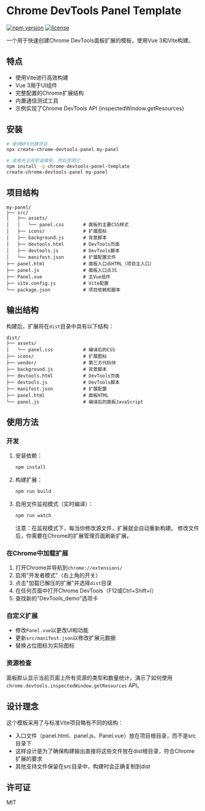 # Chrome DevTools Panel Template

[![npm version](https://img.shields.io/npm/v/chrome-devtools-panel-template.svg)](https://www.npmjs.com/package/chrome-devtools-panel-template)
[![license](https://img.shields.io/npm/l/chrome-devtools-panel-template.svg)](https://github.com/yourusername/chrome-devtools-panel-template/blob/main/LICENSE)

一个用于快速创建Chrome DevTools面板扩展的模板，使用Vue 3和Vite构建。

## 特点

- 使用Vite进行高效构建
- Vue 3用于UI组件
- 完整配置的Chrome扩展结构
- 内置通信测试工具
- 示例实现了Chrome DevTools API (inspectedWindow.getResources)

## 安装

```bash
# 使用NPX创建项目
npx create-chrome-devtools-panel my-panel

# 或者先全局安装模板，然后使用它
npm install -g chrome-devtools-panel-template
create-chrome-devtools-panel my-panel
```

## 项目结构

```
my-panel/
├── src/
│   ├── assets/
│   │   └── panel.css       # 面板的主要CSS样式
│   ├── icons/              # 扩展图标
│   ├── background.js       # 背景脚本
│   ├── devtools.html       # DevTools页面
│   ├── devtools.js         # DevTools脚本
│   └── manifest.json       # 扩展配置文件
├── panel.html              # 面板入口点HTML（项目主入口）
├── panel.js                # 面板入口点JS
├── Panel.vue               # 主Vue组件
├── vite.config.js          # Vite配置
└── package.json            # 项目依赖和脚本
```

## 输出结构

构建后，扩展将在`dist`目录中具有以下结构：

```
dist/
├── assets/
│   └── panel.css           # 编译后的CSS
├── icons/                  # 扩展图标
├── vendor/                 # 第三方代码块
├── background.js           # 背景脚本
├── devtools.html           # DevTools页面
├── devtools.js             # DevTools脚本
├── manifest.json           # 扩展配置
├── panel.html              # 面板HTML
└── panel.js                # 编译后的面板JavaScript
```

## 使用方法

### 开发

1. 安装依赖：
   ```bash
   npm install
   ```

2. 构建扩展：
   ```bash
   npm run build
   ```

3. 启用文件监视模式（实时编译）：
   ```bash
   npm run watch
   ```
   
   注意：在监视模式下，每当你修改源文件，扩展就会自动重新构建。
   修改文件后，你需要在Chrome的扩展管理页面刷新扩展。

### 在Chrome中加载扩展

1. 打开Chrome并导航到`chrome://extensions/`
2. 启用"开发者模式"（右上角的开关）
3. 点击"加载已解压的扩展"并选择`dist`目录
4. 在任何页面中打开Chrome DevTools（F12或Ctrl+Shift+I）
5. 查找新的"DevTools_demo"选项卡

### 自定义扩展

- 修改`Panel.vue`以更改UI和功能
- 更新`src/manifest.json`以修改扩展元数据
- 替换占位图标为实际图标


### 资源检查

面板默认显示当前页面上所有资源的类型和数量统计，演示了如何使用`chrome.devtools.inspectedWindow.getResources` API。

## 设计理念

这个模板采用了与标准Vite项目略有不同的结构：
- 入口文件（panel.html、panel.js、Panel.vue）放在项目根目录，而不是src目录下
- 这样设计是为了确保构建输出直接将这些文件放在dist根目录，符合Chrome扩展的要求
- 其他支持文件保留在src目录中，构建时会正确复制到dist

## 许可证

MIT
